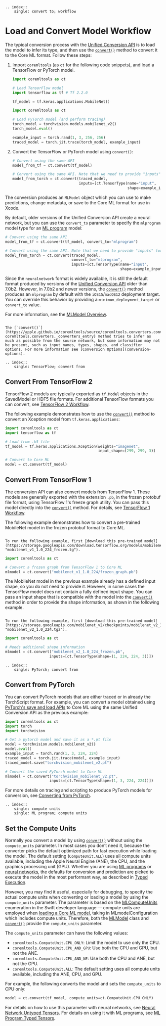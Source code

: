 ```{eval-rst}
.. index::
    single: convert to; workflow
```



# Load and Convert Model Workflow
 
The typical conversion process with the [Unified Conversion API](convert-learning-models) is to load the model to infer its type, and then use the [`convert()`](https://apple.github.io/coremltools/source/coremltools.converters.convert.html#module-coremltools.converters._converters_entry) method to convert it to the Core ML format. Follow these steps:

1. Import `coremltools` (as `ct` for the following code snippets), and load a TensorFlow or PyTorch model.
    
	```python TensorFlow
	import coremltools as ct

	# Load TensorFlow model
	import tensorflow as tf # Tf 2.2.0

	tf_model = tf.keras.applications.MobileNet()
	```
    
	```python PyTorch
	import coremltools as ct

	# Load PyTorch model (and perform tracing)
	torch_model = torchvision.models.mobilenet_v2()
	torch_model.eval() 

	example_input = torch.rand(1, 3, 256, 256)
	traced_model = torch.jit.trace(torch_model, example_input)
	```

2. Convert the TensorFlow or PyTorch model using `convert()`:
    
	```python TensorFlow
	# Convert using the same API
	model_from_tf = ct.convert(tf_model)
	```
    
	```python PyTorch
	# Convert using the same API. Note that we need to provide "inputs" for pytorch conversion.
	model_from_torch = ct.convert(traced_model,
								  inputs=[ct.TensorType(name="input", 
														shape=example_input.shape)])
	```

The conversion produces an `MLModel` object which you can use to make predictions, change metadata, or save to the Core ML format for use in Xcode. 

By default, older versions of the Unified Conversion API create a neural network, but you can use the `convert_to` parameter to specify the `mlprogram` model type for an [ML program](convert-to-ml-program) model:

```python TensorFlow
# Convert using the same API
model_from_tf = ct.convert(tf_model, convert_to="mlprogram")
```

```python PyTorch
# Convert using the same API. Note that we need to provide "inputs" for pytorch conversion.
model_from_torch = ct.convert(traced_model,
							  convert_to="mlprogram",
                              inputs=[ct.TensorType(name="input", 
                                                    shape=example_input.shape)])
```

Since the `neuralnetwork` format is widely available, it is still the default format produced by versions of the [Unified Conversion API](unified-conversion-api) older than 7.0b2. However, in 7.0b2 and newer versions, the [`convert()`](https://apple.github.io/coremltools/source/coremltools.converters.convert.html#module-coremltools.converters._converters_entry) method produces an `mlprogram` by default with the `iOS15`/`macOS12` deployment target. You can override this behavior by providing a `minimum_deployment_target` or `convert_to` value.

For more information, see the [MLModel Overview](mlmodel).

```{admonition} Conversion Options

The [`convert()`](https://apple.github.io/coremltools/source/coremltools.converters.convert.html#module-coremltools.converters._converters_entry) method tries to infer as much as possible from the source network, but some information may not be present, such as input names, types, shapes, and classifier options. For more information see [Conversion Options](conversion-options).
```

```{eval-rst}
.. index:: 
    single: TensorFlow; convert from
```


## Convert From TensorFlow 2

TensorFlow 2 models are typically exported as `tf.Model` objects in the SavedModel or HDF5 file formats. For additional TensorFlow formats you can convert, see [TensorFlow 2 Workflow](tensorflow-2).

The following example demonstrates how to use the [`convert()`](https://apple.github.io/coremltools/source/coremltools.converters.convert.html#module-coremltools.converters._converters_entry) method to convert an Xception model from `tf.keras.applications`:

```python
import coremltools as ct 
import tensorflow as tf

# Load from .h5 file
tf_model = tf.keras.applications.Xception(weights="imagenet", 
                                          input_shape=(299, 299, 3))

# Convert to Core ML
model = ct.convert(tf_model)
```

## Convert From TensorFlow 1

The conversion API can also convert models from TensorFlow 1. These models are generally exported with the extension `.pb`, in the frozen protobuf file format, using TensorFlow 1's freeze graph utility. You can pass this model directly into the [`convert()`](https://apple.github.io/coremltools/source/coremltools.converters.convert.html#module-coremltools.converters._converters_entry) method. For details, see [TensorFlow 1 Workflow](tensorflow-1-workflow).

The following example demonstrates how to convert a pre-trained MobileNet model in the frozen protobuf format to Core ML. 

```{admonition} Download for the Following Example

To run the following example, first [download this pre-trained model](https://storage.googleapis.com/download.tensorflow.org/models/mobilenet_v1_1.0_224_frozen.tgz "mobilenet_v1_1.0_224_frozen.tg").
```

```python
import coremltools as ct

# Convert a frozen graph from TensorFlow 1 to Core ML
mlmodel = ct.convert("mobilenet_v1_1.0_224/frozen_graph.pb")
```

The MobileNet model in the previous example already has a defined input shape, so you do not need to provide it. However, in some cases the TensorFlow model does not contain a fully defined input shape. You can pass an input shape that is compatible with the model into the [`convert()`](https://apple.github.io/coremltools/source/coremltools.converters.convert.html#module-coremltools.converters._converters_entry) method in order to provide the shape information, as shown in the following example.

```{admonition} Download for the Following Example

To run the following example, first [download this pre-trained model](https://storage.googleapis.com/mobilenet_v2/checkpoints/mobilenet_v2_1.0_224.tgz "mobilenet_v2_1.0_224.tgz").

```

```python
import coremltools as ct

# Needs additional shape information
mlmodel = ct.convert("mobilenet_v2_1.0_224_frozen.pb",
                    inputs=[ct.TensorType(shape=(1, 224, 224, 3))])
```

```{eval-rst}
.. index:: 
    single: PyTorch; convert from
```

## Convert from PyTorch

You can convert PyTorch models that are either traced or in already the TorchScript format. For example, you can convert a model obtained using [PyTorch's save and load APIs](https://pytorch.org/tutorials/beginner/saving_loading_models.html) to Core ML using the same Unified Conversion API as the previous example:

```python
import coremltools as ct
import torch
import torchvision

# Get a pytorch model and save it as a *.pt file
model = torchvision.models.mobilenet_v2()
model.eval()
example_input = torch.rand(1, 3, 224, 224)
traced_model = torch.jit.trace(model, example_input)
traced_model.save("torchvision_mobilenet_v2.pt")

# Convert the saved PyTorch model to Core ML
mlmodel = ct.convert("torchvision_mobilenet_v2.pt",
                    inputs=[ct.TensorType(shape=(1, 3, 224, 224))])
```

For more details on tracing and scripting to produce PyTorch models for conversion, see [Converting from PyTorch](convert-pytorch).

```{eval-rst}
.. index:: 
    single: compute units
    single: ML program; compute units
```


## Set the Compute Units

Normally you convert a model by using [`convert()`](https://apple.github.io/coremltools/source/coremltools.converters.convert.html#module-coremltools.converters._converters_entry) without using the `compute_units` parameter. In most cases you don’t need it, because the converter picks the default optimized path for fast execution while loading the model. The default setting (`ComputeUnit.ALL`) uses all compute units available, including the Apple Neural Engine (ANE), the CPU, and the graphics processing unit (GPU). Whether you are using [ML programs](convert-to-ml-program) or [neural networks](convert-to-neural-network), the defaults for conversion and prediction are picked to execute the model in the most performant way, as described in [Typed Execution](typed-execution).

However, you may find it useful, especially for debugging, to specify the actual compute units when converting or loading a model by using the `compute_units` parameter. The parameter is based on the [MLComputeUnits](https://developer.apple.com/documentation/coreml/mlcomputeunits) enumeration in the Swift developer language — compute units are employed when [loading a Core ML model](https://developer.apple.com/documentation/coreml/mlmodel/3600218-load), taking in MLmodelConfiguration which includes compute units. Therefore, both the [MLModel](https://apple.github.io/coremltools/source/coremltools.models.html#module-coremltools.models.model) class and  [`convert()`](https://apple.github.io/coremltools/source/coremltools.converters.convert.html#module-coremltools.converters._converters_entry) provide the `compute_units` parameter. 

The `compute_units` parameter can have the following values:

- `coremltools.ComputeUnit.CPU_ONLY`: Limit the model to use only the CPU.
- `coremltools.ComputeUnit.CPU_AND_GPU`: Use both the CPU and GPU, but not the ANE.
- `coremltools.ComputeUnit.CPU_AND_NE`: Use both the CPU and ANE, but not the GPU.
- `coremltools.ComputeUnit.ALL`: The default setting uses all compute units available, including the ANE, CPU, and GPU.

For example, the following converts the model and sets the `compute_units` to CPU only:

```python
model = ct.convert(tf_model, compute_units=ct.ComputeUnit.CPU_ONLY)
```

For details on how to use this parameter with neural networks, see [Neural Network Untyped Tensors](typed-execution.md#neural-network-untyped-tensors). For details on using it with ML programs, see [ML Program Typed Tensors](typed-execution.md#ml-program-typed-tensors).


